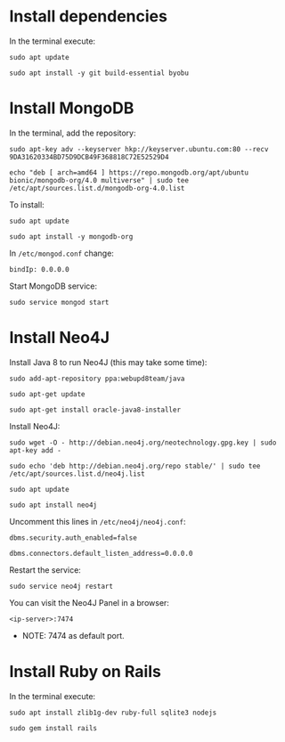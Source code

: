 
Install dependencies
===================
In the terminal execute:

    sudo apt update
    
    sudo apt install -y git build-essential byobu 


Install MongoDB
===============
In the terminal, add the repository:

    sudo apt-key adv --keyserver hkp://keyserver.ubuntu.com:80 --recv 9DA31620334BD75D9DCB49F368818C72E52529D4

    echo "deb [ arch=amd64 ] https://repo.mongodb.org/apt/ubuntu bionic/mongodb-org/4.0 multiverse" | sudo tee /etc/apt/sources.list.d/mongodb-org-4.0.list

To install:

    sudo apt update

    sudo apt install -y mongodb-org

In `/etc/mongod.conf` change:

    bindIp: 0.0.0.0 

Start MongoDB service:

    sudo service mongod start

Install Neo4J
=============
Install Java 8 to run Neo4J (this may take some time):

    sudo add-apt-repository ppa:webupd8team/java

    sudo apt-get update

    sudo apt-get install oracle-java8-installer

Install Neo4J:

    sudo wget -O - http://debian.neo4j.org/neotechnology.gpg.key | sudo apt-key add -

    sudo echo 'deb http://debian.neo4j.org/repo stable/' | sudo tee /etc/apt/sources.list.d/neo4j.list

    sudo apt update

    sudo apt install neo4j

Uncomment this lines in `/etc/neo4j/neo4j.conf`:

    dbms.security.auth_enabled=false

    dbms.connectors.default_listen_address=0.0.0.0

Restart the service:

    sudo service neo4j restart

You can visit the Neo4J Panel in a browser:

    <ip-server>:7474

- NOTE: 7474 as default port.


Install Ruby on Rails
=====================
In the terminal execute:

    sudo apt install zlib1g-dev ruby-full sqlite3 nodejs

    sudo gem install rails
